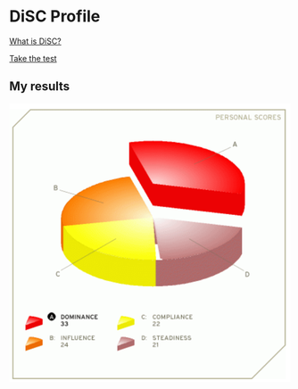 # DiSC Profile

[What is DiSC?](https://www.discprofile.com/what-is-disc/overview)

[Take the test](https://www.123test.com/disc-personality-test)

## My results

![DiSC](result.png)

